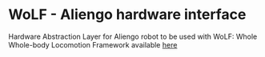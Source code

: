 # WoLF - Aliengo hardware interface

Hardware Abstraction Layer for Aliengo robot to be used with WoLF: Whole Whole-body Locomotion Framework
available [here](https://github.com/graiola/wolf-setup)
